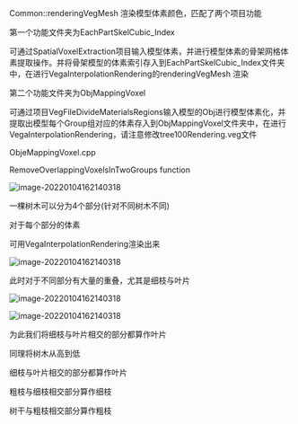 Common::renderingVegMesh 渲染模型体素颜色，匹配了两个项目功能

第一个功能文件夹为EachPartSkelCubic_Index

可通过SpatialVoxelExtraction项目输入模型体素，并进行模型体素的骨架网格体素提取操作。并将骨架模型的体素索引存入到EachPartSkelCubic_Index文件夹中，在进行VegaInterpolationRendering的renderingVegMesh 渲染

第二个功能文件夹为ObjMappingVoxel

可通过项目VegFileDivideMaterialsRegions输入模型的Obj进行模型体素化，并提取出模型每个Group组对应的体素存入到ObjMappingVoxel文件夹中，在进行VegaInterpolationRendering，请注意修改tree100Rendering.veg文件



ObjeMappingVoxel.cpp

RemoveOverlappingVoxelsInTwoGroups function

![image-20220104162140318](D:\GraduationProject\New-LargeScaleForest\LargeScaleForest\models\yellow_tree\OtherVegType\100\readmeImage/1.png)

一棵树木可以分为4个部分(针对不同树木不同)

对于每个部分的体素

可用VegaInterpolationRendering渲染出来

![image-20220104162140318](D:\GraduationProject\New-LargeScaleForest\LargeScaleForest\models\yellow_tree\OtherVegType\100\readmeImage/2.png)

此时对于不同部分有大量的重叠，尤其是细枝与叶片

![image-20220104162140318](D:\GraduationProject\New-LargeScaleForest\LargeScaleForest\models\yellow_tree\OtherVegType\100\readmeImage/6.png)

![image-20220104162140318](D:\GraduationProject\New-LargeScaleForest\LargeScaleForest\models\yellow_tree\OtherVegType\100\readmeImage/4.png)

为此我们将细枝与叶片相交的部分都算作叶片

同理将树木从高到低

细枝与叶片相交的部分都算作叶片

粗枝与细枝相交部分算作细枝

树干与粗枝相交部分算作粗枝